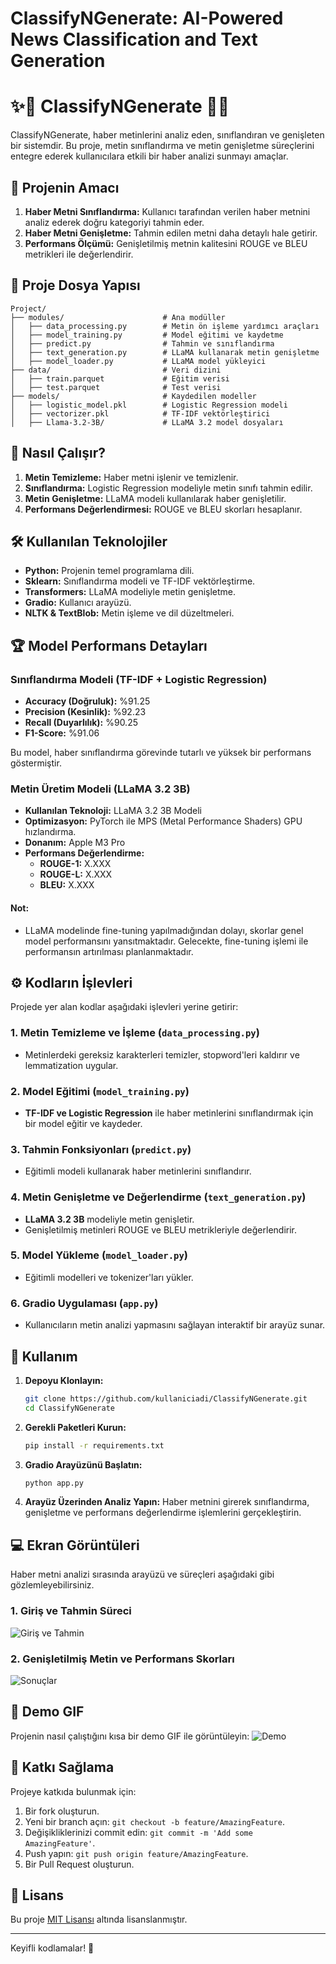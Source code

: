 # **ClassifyNGenerate: AI-Powered News Classification and Text Generation**


# ✨🚀 ClassifyNGenerate 🚀✨

ClassifyNGenerate, haber metinlerini analiz eden, sınıflandıran ve genişleten bir sistemdir. Bu proje, metin sınıflandırma ve metin genişletme süreçlerini entegre ederek kullanıcılara etkili bir haber analizi sunmayı amaçlar. 

## 🎯 Projenin Amacı
1. **Haber Metni Sınıflandırma:** Kullanıcı tarafından verilen haber metnini analiz ederek doğru kategoriyi tahmin eder.
2. **Haber Metni Genişletme:** Tahmin edilen metni daha detaylı hale getirir.
3. **Performans Ölçümü:** Genişletilmiş metnin kalitesini ROUGE ve BLEU metrikleri ile değerlendirir.

## 📂 **Proje Dosya Yapısı**
```plaintext
Project/
├── modules/                      # Ana modüller
│   ├── data_processing.py        # Metin ön işleme yardımcı araçları
│   ├── model_training.py         # Model eğitimi ve kaydetme
│   ├── predict.py                # Tahmin ve sınıflandırma
│   ├── text_generation.py        # LLaMA kullanarak metin genişletme
│   ├── model_loader.py           # LLaMA model yükleyici
├── data/                         # Veri dizini
│   ├── train.parquet             # Eğitim verisi
│   ├── test.parquet              # Test verisi
├── models/                       # Kaydedilen modeller
│   ├── logistic_model.pkl        # Logistic Regression modeli
│   ├── vectorizer.pkl            # TF-IDF vektörleştirici
│   ├── Llama-3.2-3B/             # LLaMA 3.2 model dosyaları

```


## 🚀 Nasıl Çalışır?
1. **Metin Temizleme:** Haber metni işlenir ve temizlenir.
2. **Sınıflandırma:** Logistic Regression modeliyle metin sınıfı tahmin edilir.
3. **Metin Genişletme:** LLaMA modeli kullanılarak haber genişletilir.
4. **Performans Değerlendirmesi:** ROUGE ve BLEU skorları hesaplanır.

## 🛠️ Kullanılan Teknolojiler
- **Python:** Projenin temel programlama dili.
- **Sklearn:** Sınıflandırma modeli ve TF-IDF vektörleştirme.
- **Transformers:** LLaMA modeliyle metin genişletme.
- **Gradio:** Kullanıcı arayüzü.
- **NLTK & TextBlob:** Metin işleme ve dil düzeltmeleri.

## 🏆 Model Performans Detayları

### Sınıflandırma Modeli (TF-IDF + Logistic Regression)
- **Accuracy (Doğruluk):** %91.25
- **Precision (Kesinlik):** %92.23
- **Recall (Duyarlılık):** %90.25
- **F1-Score:** %91.06

Bu model, haber sınıflandırma görevinde tutarlı ve yüksek bir performans göstermiştir.


### Metin Üretim Modeli (LLaMA 3.2 3B)
- **Kullanılan Teknoloji:** LLaMA 3.2 3B Modeli
- **Optimizasyon:** PyTorch ile MPS (Metal Performance Shaders) GPU hızlandırma.
- **Donanım:** Apple M3 Pro
- **Performans Değerlendirme:**
  - **ROUGE-1:** X.XXX
  - **ROUGE-L:** X.XXX
  - **BLEU:** X.XXX

#### Not:
- LLaMA modelinde fine-tuning yapılmadığından dolayı, skorlar genel model performansını yansıtmaktadır. Gelecekte, fine-tuning işlemi ile performansın artırılması planlanmaktadır.

## ⚙️ Kodların İşlevleri
Projede yer alan kodlar aşağıdaki işlevleri yerine getirir:

### 1. **Metin Temizleme ve İşleme (`data_processing.py`)**
- Metinlerdeki gereksiz karakterleri temizler, stopword'leri kaldırır ve lemmatization uygular.

### 2. **Model Eğitimi (`model_training.py`)**
- **TF-IDF ve Logistic Regression** ile haber metinlerini sınıflandırmak için bir model eğitir ve kaydeder.

### 3. **Tahmin Fonksiyonları (`predict.py`)**
- Eğitimli modeli kullanarak haber metinlerini sınıflandırır.

### 4. **Metin Genişletme ve Değerlendirme (`text_generation.py`)**
- **LLaMA 3.2 3B** modeliyle metin genişletir.
- Genişletilmiş metinleri ROUGE ve BLEU metrikleriyle değerlendirir.

### 5. **Model Yükleme (`model_loader.py`)**
- Eğitimli modelleri ve tokenizer'ları yükler.

### 6. **Gradio Uygulaması (`app.py`)**
- Kullanıcıların metin analizi yapmasını sağlayan interaktif bir arayüz sunar.




## 🌟 Kullanım
1. **Depoyu Klonlayın:**
    ```bash
    git clone https://github.com/kullaniciadi/ClassifyNGenerate.git
    cd ClassifyNGenerate
    ```

2. **Gerekli Paketleri Kurun:**
    ```bash
    pip install -r requirements.txt
    ```

3. **Gradio Arayüzünü Başlatın:**
    ```bash
    python app.py
    ```

4. **Arayüz Üzerinden Analiz Yapın:**
   Haber metnini girerek sınıflandırma, genişletme ve performans değerlendirme işlemlerini gerçekleştirin.

## 💻 Ekran Görüntüleri
Haber metni analizi sırasında arayüzü ve süreçleri aşağıdaki gibi gözlemleyebilirsiniz.

### 1. Giriş ve Tahmin Süreci
![Giriş ve Tahmin](https://via.placeholder.com/800x400?text=Ekran+Görüntüsü+Eklenecek)

### 2. Genişletilmiş Metin ve Performans Skorları
![Sonuçlar](https://via.placeholder.com/800x400?text=Sonuç+Ekranı+Eklenecek)

## 🎥 Demo GIF
Projenin nasıl çalıştığını kısa bir demo GIF ile görüntüleyin:
![Demo](https://via.placeholder.com/800x400?text=Demo+GIF+Eklenecek)

## 🤝 Katkı Sağlama
Projeye katkıda bulunmak için:
1. Bir fork oluşturun.
2. Yeni bir branch açın: `git checkout -b feature/AmazingFeature`.
3. Değişikliklerinizi commit edin: `git commit -m 'Add some AmazingFeature'`.
4. Push yapın: `git push origin feature/AmazingFeature`.
5. Bir Pull Request oluşturun.

## 📜 Lisans
Bu proje [MIT Lisansı](LICENSE) altında lisanslanmıştır.

---

Keyifli kodlamalar! 🚀


